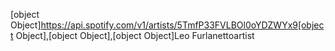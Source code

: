 [object Object]https://api.spotify.com/v1/artists/5TmfP33FVLBOl0oYDZWYx9[object Object],[object Object],[object Object]Leo Furlanettoartist